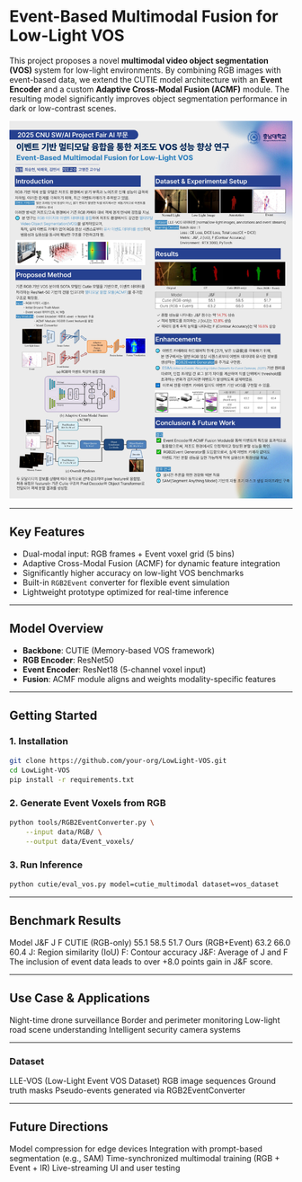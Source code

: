 # Event-Based Multimodal Fusion for Low-Light VOS

This project proposes a novel **multimodal video object segmentation (VOS)** system for low-light environments. By combining RGB images with event-based data, we extend the CUTIE model architecture with an **Event Encoder** and a custom **Adaptive Cross-Modal Fusion (ACMF)** module. The resulting model significantly improves object segmentation performance in dark or low-contrast scenes.

![포스터 이미지](창의작품경진대회_포스터_LLV.jpg)

---

## Key Features

- Dual-modal input: RGB frames + Event voxel grid (5 bins)
- Adaptive Cross-Modal Fusion (ACMF) for dynamic feature integration
- Significantly higher accuracy on low-light VOS benchmarks
- Built-in `RGB2Event` converter for flexible event simulation
- Lightweight prototype optimized for real-time inference

---

## Model Overview

- **Backbone**: CUTIE (Memory-based VOS framework)
- **RGB Encoder**: ResNet50
- **Event Encoder**: ResNet18 (5-channel voxel input)
- **Fusion**: ACMF module aligns and weights modality-specific features

---

## Getting Started

### 1. Installation

```bash
git clone https://github.com/your-org/LowLight-VOS.git
cd LowLight-VOS
pip install -r requirements.txt
```

### 2. Generate Event Voxels from RGB
```bash
python tools/RGB2EventConverter.py \
    --input data/RGB/ \
    --output data/Event_voxels/
```

### 3. Run Inference
```bash
python cutie/eval_vos.py model=cutie_multimodal dataset=vos_dataset
```

---

## Benchmark Results

Model	J&F	J	F
CUTIE (RGB-only)	55.1	58.5	51.7
Ours (RGB+Event)	63.2	66.0	60.4
J: Region similarity (IoU)
F: Contour accuracy
J&F: Average of J and F
The inclusion of event data leads to over +8.0 points gain in J&F score.

---

## Use Case & Applications

Night-time drone surveillance
Border and perimeter monitoring
Low-light road scene understanding
Intelligent security camera systems

---

### Dataset

LLE-VOS (Low-Light Event VOS Dataset)
RGB image sequences
Ground truth masks
Pseudo-events generated via RGB2EventConverter

---

## Future Directions

Model compression for edge devices
Integration with prompt-based segmentation (e.g., SAM)
Time-synchronized multimodal training (RGB + Event + IR)
Live-streaming UI and user testing

